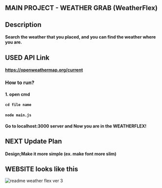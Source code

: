 ## MAIN PROJECT - WEATHER GRAB (WeatherFlex)

## Description
#### Search the weather that you placed, and you can find the weather where you are.


## USED API Link
#### https://openweathermap.org/current

### How to run?

#### 1. open cmd
#### `cd file name` 
#### `node main.js`
#### Go to localhost:3000 server and Now you are in the WEATHERFLEX!


## NEXT Update Plan
#### Design;Make it more simple (ex. make font more slim)


## WEBSITE looks like this
![readme weather flex ver 3](https://user-images.githubusercontent.com/57825621/103137298-1952c800-470b-11eb-978d-89be484d1d59.PNG)
